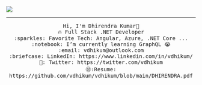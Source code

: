 <img src="https://github.com/dhirukr/dhirukr/blob/main/background.png"/>
 <hr></hr>
<p align="center">
  <samp>
    Hi, I'm Dhirendra Kumar👋 <br>
    🔥 Full Stack .NET Developer  <br>
    :sparkles: Favorite Tech: Angular, Azure, .NET Core ... <br>
    :notebook: I’m currently learning GraphQL 😭  <br>
    :email:	vdhikum@outlook.com <br>
    :briefcase: LinkedIn: https://www.linkedin.com/in/vdhikum/ <br>
    💼: Twitter: https://twitter.com/vdhikum <br>
    🉑:Resume: https://github.com/vdhikum/vdhikum/blob/main/DHIRENDRA.pdf
  </samp>
</p>
